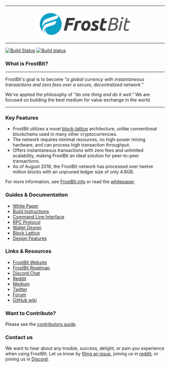 <hr />
<div align="center">
    <img src="images/FrostBit_Logo.png" alt="Logo" width='300px' height='auto'/>
</div>
<hr />

[![Build Status](https://travis-ci.org/FrostBitCrypto/FrostBit.svg?branch=master)](https://travis-ci.org/FrostBitCrypto/frostbit)
[![Build status](https://ci.appveyor.com/api/projects/status/a9yu2qcl2v9agtry?svg=true)](https://ci.appveyor.com/project/FrostBitDave/frostbit/branch/master)
### What is FrostBit?

---

FrostBit's goal is to become _"a global currency with instantaneous transactions and zero fees over a secure, decentralized network."_

We've applied the philosophy of _"do one thing and do it well."_ We are focused on building the best medium for value exchange in the world.

---

### Key Features

* FrostBit utilizes a novel [block-lattice](https://github.com/frostbitcrypto/frostbit/wiki/Block-lattice) architecture, unlike conventional blockchains used in many other cryptocurrencies.
* The network requires minimal resources, no high-power mining hardware, and can process high transaction throughput.
* Offers instantaneous transactions with zero fees and unlimited scalability, making FrostBit an ideal solution for peer-to-peer transactions.
* As of August 2018, the FrostBit network has processed over twelve million blocks with an unpruned ledger size of only 4.6GB.

For more information, see [FrostBit.info](https://frostbit.info/) or read the [whitepaper](https://frostbit.info/en/whitepaper).

### Guides & Documentation

* [White Paper](https://frostbit.info/en/whitepaper)
* [Build Instructions](https://github.com/frostbitcrypto/frostbit/wiki/Build-Instructions)
* [Command Line Interface](https://github.com/FrostBitCrypto/frostbit/wiki/Command-line-interface)
* [RPC Protocol](https://github.com/FrostBitCrypto/frostbit/wiki/RPC-protocol)
* [Wallet Design](https://github.com/FrostBitCrypto/frostbit/wiki/Wallet-design)
* [Block Lattice](https://github.com/FrostBitCrypto/frostbit/wiki/Block-lattice)
* [Design Features](https://github.com/FrostBitCrypto/frostbit/wiki/Design-features)

### Links & Resources

* [FrostBit Website](https://frostbit.info)
* [FrostBit Roadmap](https://developers.frostbit.info/roadmap)
* [Discord Chat](https://chat.frostbit.info/)
* [Reddit](https://reddit.com/r/FrostBitCrypto)
* [Medium](https://medium.com/FrostBitCrypto)
* [Twitter](https://twitter.com/FrostBitO)
* [Forum](https://forum.frostbit.net/)
* [GitHub wiki](https://github.com/FrostBitCrypto/frostbit/wiki)

### Want to Contribute?

Please see the [contributors guide](https://github.com/FrostBitCrypto/frostbit/wiki/Contributing).

### Contact us

We want to hear about any trouble, success, delight, or pain you experience when
using FrostBit. Let us know by [filing an issue](https://github.com/FrostBitCrypto/frostbit/issues), joining us in [reddit](https://reddit.com/r/FrostBitCrypto), or joining us in [Discord](https://chat.frostbit.info/).
